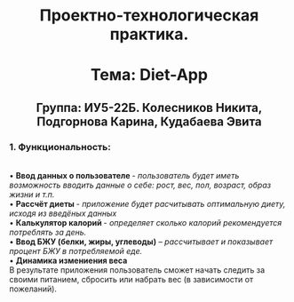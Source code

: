 <h1 align="center"> Проектно-технологическая практика.</h1>
<h1 align="center"> Тема: Diet-App </h1>
<h2 align="center">Группа: ИУ5-22Б. Колесников Никита, Подгорнова Карина, Кудабаева Эвита</h2>
<h3>1.	Функциональность:</h3><br /> 
•	<b>Ввод данных о пользователе </b> - <em>пользователь будет иметь возможность вводить данные о себе: рост, вес, пол, возраст, образ жизни и т.п.</em><br />
•	<b>Рассчёт диеты </b> - <em> приложение будет расчитывать оптимальную диету, исходя из введёных данных</em><br />
•	<b>Калькулятор калорий </b> - <em>определяет сколько калорий рекомендуется потреблять за день.</em><br />
•	<b>Ввод БЖУ (белки, жиры, углеводы)</b> – <em>рассчитывает и показывает процент БЖУ в потребляемой еде.</em><br />
•	<b>Динамика измениения веса</b><br />
В результате приложения пользователь сможет начать следить за своими питанием, сбросить или набрать вес (в зависимости от пожеланий).<br />

